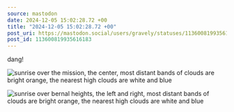 ```yaml
---
source: mastodon
date: 2024-12-05 15:02:28.72 +00
title: "2024-12-05 15:02:28.72 +00"
post_uri: https://mastodon.social/users/gravely/statuses/113600819935616183
post_id: 113600819935616183
---
```

dang!


![sunrise over the mission, the center, most distant bands of clouds are bright orange, the nearest high clouds are white and blue](/images/113600819362368022.jpeg)

![sunrise over bernal heights, the left and right, most distant bands of clouds are bright orange, the nearest high clouds are white and blue](/images/113600819675923672.jpeg)

